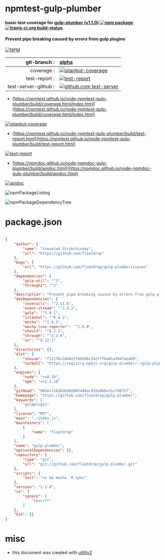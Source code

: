 # npmtest-gulp-plumber

#### basic test coverage for  [gulp-plumber (v1.1.0)](https://github.com/floatdrop/gulp-plumber)  [![npm package](https://img.shields.io/npm/v/npmtest-gulp-plumber.svg?style=flat-square)](https://www.npmjs.org/package/npmtest-gulp-plumber) [![travis-ci.org build-status](https://api.travis-ci.org/npmtest/node-npmtest-gulp-plumber.svg)](https://travis-ci.org/npmtest/node-npmtest-gulp-plumber)

#### Prevent pipe breaking caused by errors from gulp plugins

[![NPM](https://nodei.co/npm/gulp-plumber.png?downloads=true&downloadRank=true&stars=true)](https://www.npmjs.com/package/gulp-plumber)

| git-branch : | [alpha](https://github.com/npmtest/node-npmtest-gulp-plumber/tree/alpha)|
|--:|:--|
| coverage : | [![istanbul-coverage](https://npmtest.github.io/node-npmtest-gulp-plumber/build/coverage.badge.svg)](https://npmtest.github.io/node-npmtest-gulp-plumber/build/coverage.html/index.html)|
| test-report : | [![test-report](https://npmtest.github.io/node-npmtest-gulp-plumber/build/test-report.badge.svg)](https://npmtest.github.io/node-npmtest-gulp-plumber/build/test-report.html)|
| test-server-github : | [![github.com test-server](https://npmtest.github.io/node-npmtest-gulp-plumber/GitHub-Mark-32px.png)](https://npmtest.github.io/node-npmtest-gulp-plumber/build/app/index.html) | | build-artifacts : | [![build-artifacts](https://npmtest.github.io/node-npmtest-gulp-plumber/glyphicons_144_folder_open.png)](https://github.com/npmtest/node-npmtest-gulp-plumber/tree/gh-pages/build)|

- [https://npmtest.github.io/node-npmtest-gulp-plumber/build/coverage.html/index.html](https://npmtest.github.io/node-npmtest-gulp-plumber/build/coverage.html/index.html)

[![istanbul-coverage](https://npmtest.github.io/node-npmtest-gulp-plumber/build/screenCapture.buildCi.browser.%252Ftmp%252Fbuild%252Fcoverage.lib.html.png)](https://npmtest.github.io/node-npmtest-gulp-plumber/build/coverage.html/index.html)

- [https://npmtest.github.io/node-npmtest-gulp-plumber/build/test-report.html](https://npmtest.github.io/node-npmtest-gulp-plumber/build/test-report.html)

[![test-report](https://npmtest.github.io/node-npmtest-gulp-plumber/build/screenCapture.buildCi.browser.%252Ftmp%252Fbuild%252Ftest-report.html.png)](https://npmtest.github.io/node-npmtest-gulp-plumber/build/test-report.html)

- [https://npmdoc.github.io/node-npmdoc-gulp-plumber/build/apidoc.html](https://npmdoc.github.io/node-npmdoc-gulp-plumber/build/apidoc.html)

[![apidoc](https://npmdoc.github.io/node-npmdoc-gulp-plumber/build/screenCapture.buildCi.browser.%252Ftmp%252Fbuild%252Fapidoc.html.png)](https://npmdoc.github.io/node-npmdoc-gulp-plumber/build/apidoc.html)

![npmPackageListing](https://npmtest.github.io/node-npmtest-gulp-plumber/build/screenCapture.npmPackageListing.svg)

![npmPackageDependencyTree](https://npmtest.github.io/node-npmtest-gulp-plumber/build/screenCapture.npmPackageDependencyTree.svg)



# package.json

```json

{
    "author": {
        "name": "Vsevolod Strukchinsky",
        "url": "https://github.com/floatdrop"
    },
    "bugs": {
        "url": "https://github.com/floatdrop/gulp-plumber/issues"
    },
    "dependencies": {
        "gulp-util": "^3",
        "through2": "^2"
    },
    "description": "Prevent pipe breaking caused by errors from gulp plugins",
    "devDependencies": {
        "coveralls": "^2.11.6",
        "event-stream": "^3.3.2",
        "gulp": "^3.9.1",
        "istanbul": "^0.4.2",
        "mocha": "^2.4.5",
        "mocha-lcov-reporter": "^1.0.0",
        "should": "^8.2.2",
        "through": "^2.3.8",
        "xo": "^0.12.1"
    },
    "directories": {},
    "dist": {
        "shasum": "f12176c2d0422f60306c242fff6a01a394faba09",
        "tarball": "https://registry.npmjs.org/gulp-plumber/-/gulp-plumber-1.1.0.tgz"
    },
    "engines": {
        "node": ">=0.10",
        "npm": ">=1.2.10"
    },
    "gitHead": "982ec116283b5b5907448ac932a96be31c7d872f",
    "homepage": "https://github.com/floatdrop/gulp-plumber",
    "keywords": [
        "gulpplugin"
    ],
    "license": "MIT",
    "main": "./index.js",
    "maintainers": [
        {
            "name": "floatdrop"
        }
    ],
    "name": "gulp-plumber",
    "optionalDependencies": {},
    "repository": {
        "type": "git",
        "url": "git://github.com/floatdrop/gulp-plumber.git"
    },
    "scripts": {
        "test": "xo && mocha -R spec"
    },
    "version": "1.1.0",
    "xo": {
        "ignore": [
            "test/**"
        ]
    },
    "bin": {}
}
```



# misc
- this document was created with [utility2](https://github.com/kaizhu256/node-utility2)
